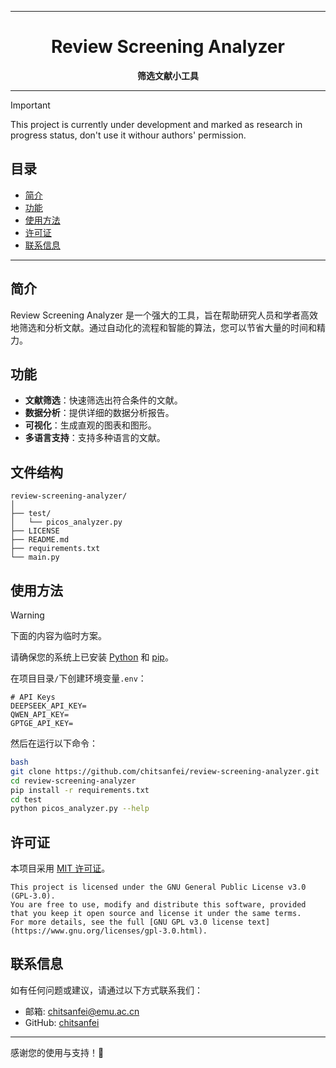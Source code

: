 <div align="center">
    <hr>
    <h1>Review Screening Analyzer</h1>
    <b>筛选文献小工具</b>
</div>

---

> [!important]
> This project is currently under development and marked as research in progress status, don't use it withour authors' permission.

## 目录

- [简介](#简介)
- [功能](#功能)
- [使用方法](#使用方法)
- [许可证](#许可证)
- [联系信息](#联系信息)

---

## 简介

Review Screening Analyzer 是一个强大的工具，旨在帮助研究人员和学者高效地筛选和分析文献。通过自动化的流程和智能的算法，您可以节省大量的时间和精力。

## 功能

- **文献筛选**：快速筛选出符合条件的文献。
- **数据分析**：提供详细的数据分析报告。
- **可视化**：生成直观的图表和图形。
- **多语言支持**：支持多种语言的文献。

## 文件结构
```
review-screening-analyzer/
│
├── test/
│   └── picos_analyzer.py
├── LICENSE
├── README.md
├── requirements.txt
└── main.py
```

## 使用方法

> [!warning]
> 下面的内容为临时方案。

请确保您的系统上已安装 [Python](https://www.python.org/) 和 [pip](https://pip.pypa.io/en/stable/)。

在项目目录`/`下创建环境变量`.env`：
```
# API Keys
DEEPSEEK_API_KEY=
QWEN_API_KEY=
GPTGE_API_KEY=
```

然后在运行以下命令：
```bash
bash
git clone https://github.com/chitsanfei/review-screening-analyzer.git
cd review-screening-analyzer
pip install -r requirements.txt
cd test
python picos_analyzer.py --help
```

## 许可证

本项目采用 [MIT 许可证](LICENSE)。
```
This project is licensed under the GNU General Public License v3.0 (GPL-3.0).
You are free to use, modify and distribute this software, provided that you keep it open source and license it under the same terms.
For more details, see the full [GNU GPL v3.0 license text](https://www.gnu.org/licenses/gpl-3.0.html).
```


## 联系信息

如有任何问题或建议，请通过以下方式联系我们：

- 邮箱: chitsanfei@emu.ac.cn
- GitHub: [chitsanfei](https://github.com/chitsanfei)

---

感谢您的使用与支持！🌟


